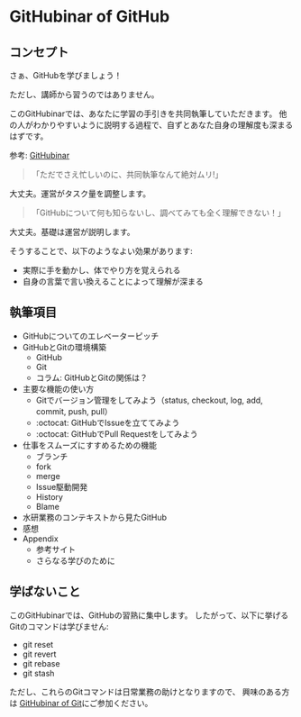 # GitHubinar of GitHub

## コンセプト
さぁ、GitHubを学びましょう！

ただし、講師から習うのではありません。

このGitHubinarでは、あなたに学習の手引きを共同執筆していただきます。
他の人がわかりやすいように説明する過程で、自ずとあなた自身の理解度も深まるはずです。

参考: [GitHubinar](https://github.com/fra-dev-ops-bu/githubinar_git)

>「ただでさえ忙しいのに、共同執筆なんて絶対ムリ!」

大丈夫。運営がタスク量を調整します。

> 「GitHubについて何も知らないし、調べてみても全く理解できない！」

大丈夫。基礎は運営が説明します。

そうすることで、以下のようなよい効果があります:

- 実際に手を動かし、体でやり方を覚えられる
- 自身の言葉で言い換えることによって理解が深まる

## 執筆項目
- GitHubについてのエレベーターピッチ
- GitHubとGitの環境構築
  - GitHub
  - Git
  - コラム: GitHubとGitの関係は？
- 主要な機能の使い方
  - Gitでバージョン管理をしてみよう（status, checkout, log, add, commit, push, pull）
  - :octocat: GitHubでIssueを立ててみよう
  - :octocat: GitHubでPull Requestをしてみよう
- 仕事をスムーズにすすめるための機能
  - ブランチ
  - fork
  - merge
  - Issue駆動開発
  - History
  - Blame
- 水研業務のコンテキストから見たGitHub
- 感想
- Appendix
  - 参考サイト
  - さらなる学びのために

## 学ばないこと
このGitHubinarでは、GitHubの習熟に集中します。
したがって、以下に挙げるGitのコマンドは学びません:
- git reset
- git revert
- git rebase
- git stash

ただし、これらのGitコマンドは日常業務の助けとなりますので、
興味のある方は [GitHubinar of Git](https://github.com/fra-dev-ops-bu/githubinar_git)にご参加ください。
